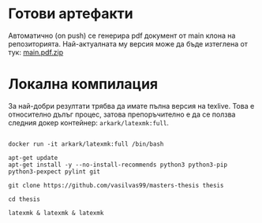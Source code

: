# Готови артефакти

Автоматично (on push) се генерира pdf документ от main клона на репозиторията. Най-актуалната му версия може да бъде изтеглена от тук: [main.pdf.zip](https://nightly.link/vasilvas99/masters-thesis/workflows/build_pdf/main/main.pdf.zip)

# Локална компилация

За най-добри резултати трябва да имате пълна версия на texlive. Това е относително дълъг процес, затова препоръчително е да се ползва следния докер контейнер: `arkark/latexmk:full`. 

```shell

docker run -it arkark/latexmk:full /bin/bash

apt-get update
apt-get install -y --no-install-recommends python3 python3-pip python3-pexpect pylint git

git clone https://github.com/vasilvas99/masters-thesis thesis

cd thesis

latexmk & latexmk & latexmk
```
